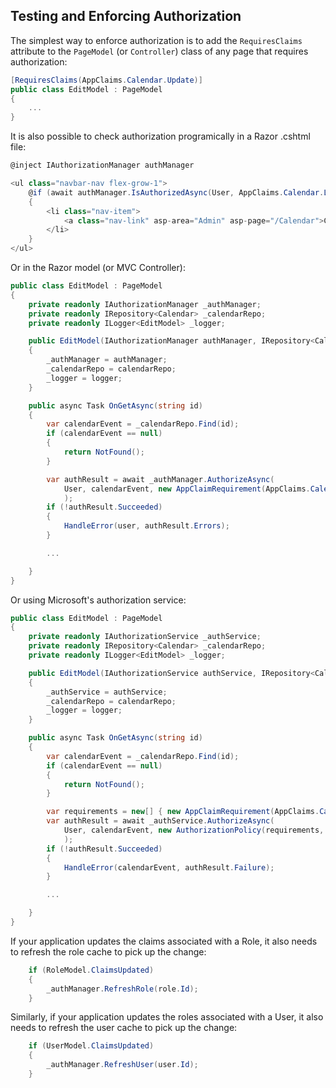 ## Testing and Enforcing Authorization

The simplest way to enforce authorization is to add the `RequiresClaims` attribute to the `PageModel` 
(or `Controller`) class of any page that requires authorization:

```csharp
[RequiresClaims(AppClaims.Calendar.Update)]
public class EditModel : PageModel
{
    ...
}
```

It is also possible to check authorization programically in a Razor .cshtml file:

```csharp
@inject IAuthorizationManager authManager

<ul class="navbar-nav flex-grow-1">
    @if (await authManager.IsAuthorizedAsync(User, AppClaims.Calendar.List))
    {
        <li class="nav-item">
            <a class="nav-link" asp-area="Admin" asp-page="/Calendar">Calendar Management</a>
        </li>
    }
</ul>
```

Or in the Razor model (or MVC Controller):

```csharp
public class EditModel : PageModel
{
    private readonly IAuthorizationManager _authManager;
    private readonly IRepository<Calendar> _calendarRepo;
    private readonly ILogger<EditModel> _logger;

    public EditModel(IAuthorizationManager authManager, IRepository<Calendar> calendarRepo, ILogger<EditModel> logger)
    {
        _authManager = authManager;
        _calendarRepo = calendarRepo;
        _logger = logger;
    }

    public async Task OnGetAsync(string id)
    {
        var calendarEvent = _calendarRepo.Find(id);
        if (calendarEvent == null)
        {
            return NotFound();
        }

        var authResult = await _authManager.AuthorizeAsync(
            User, calendarEvent, new AppClaimRequirement(AppClaims.Calendar.Update)
            );
        if (!authResult.Succeeded)
        {
            HandleError(user, authResult.Errors);
        }

        ...

    }
}
```

Or using Microsoft's authorization service:

```csharp
public class EditModel : PageModel
{
    private readonly IAuthorizationService _authService;
    private readonly IRepository<Calendar> _calendarRepo;
    private readonly ILogger<EditModel> _logger;

    public EditModel(IAuthorizationService authService, IRepository<Calendar> calendarRepo, ILogger<EditModel> logger)
    {
        _authService = authService;
        _calendarRepo = calendarRepo;
        _logger = logger;
    }

    public async Task OnGetAsync(string id)
    {
        var calendarEvent = _calendarRepo.Find(id);
        if (calendarEvent == null)
        {
            return NotFound();
        }

        var requirements = new[] { new AppClaimRequirement(AppClaims.Calendar.Update) } ;
        var authResult = await _authService.AuthorizeAsync(
            User, calendarEvent, new AuthorizationPolicy(requirements, Array.Empty<string>())
            );
        if (!authResult.Succeeded)
        {
            HandleError(calendarEvent, authResult.Failure);
        }

        ...

    }
}
```

If your application updates the claims associated with a Role, it also needs to refresh the role cache to 
pick up the change:

```csharp
    if (RoleModel.ClaimsUpdated)
    {
        _authManager.RefreshRole(role.Id);
    }
```

Similarly, if your application updates the roles associated with a User, it also needs to refresh the user 
cache to pick up the change:

```csharp
    if (UserModel.ClaimsUpdated)
    {
        _authManager.RefreshUser(user.Id);
    }
```
